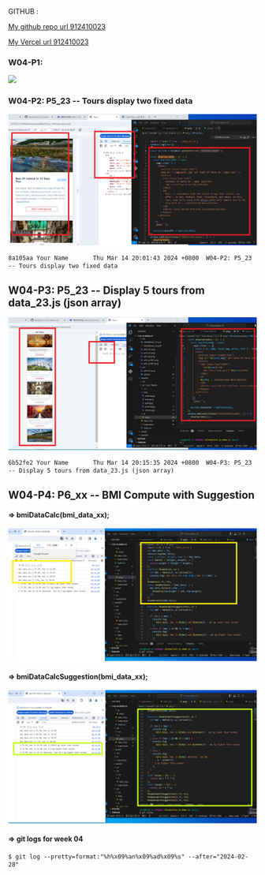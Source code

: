 GITHUB :

[My github repo url 912410023](https://github.com/0x55xx5/1122-js-demo-23)

[My Vercel url 912410023](https://1121-sweb-demo-912410023.vercel.app/)

### W04-P1:

![](w04-p1.png)

### W04-P2: P5_23 -- Tours display two fixed data

![](w04-p2.png)

```
8a105aa Your Name       Thu Mar 14 20:01:43 2024 +0800  W04-P2: P5_23 -- Tours display two fixed data
```

## W04-P3: P5_23 -- Display 5 tours from data_23.js (json array)

![](w04-p3.png)

```
6b52fe2 Your Name       Thu Mar 14 20:15:35 2024 +0800  W04-P3: P5_23 -- Display 5 tours from data_23.js (json array)

```

## W04-P4: P6_xx -- BMI Compute with Suggestion

#### => bmiDataCalc(bmi_data_xx);

![](w04-p401.png)

#### => bmiDataCalcSuggestion(bmi_data_xx);

![](w04-p402.png)

#### => git logs for week 04

```
$ git log --pretty=format:"%h%x09%an%x09%ad%x09%s" --after="2024-02-28"

```
